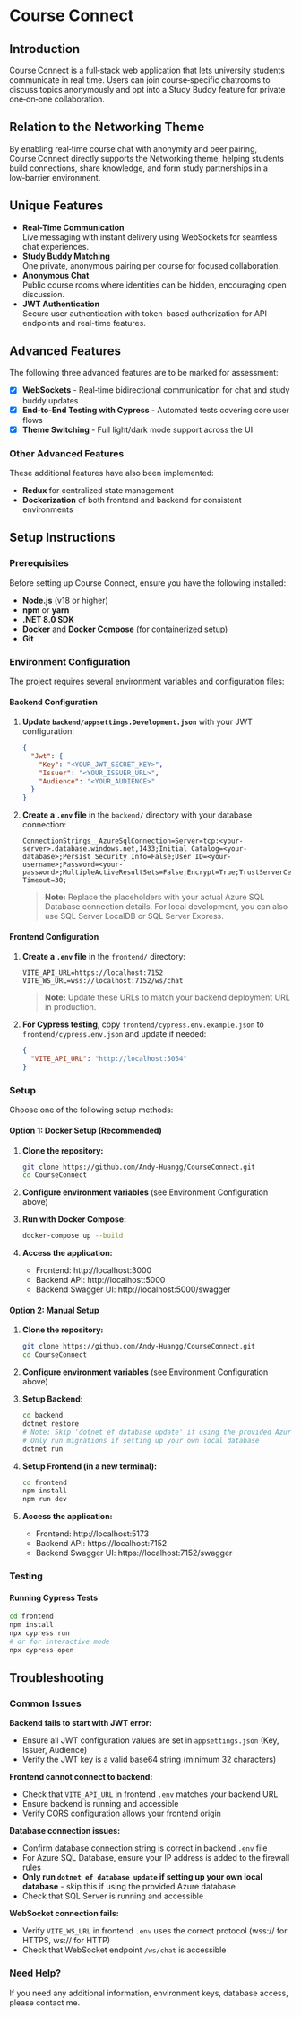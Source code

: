 # Course Connect

## Introduction

Course Connect is a full‑stack web application that lets university students communicate in real time. Users can join course‑specific chatrooms to discuss topics anonymously and opt into a Study Buddy feature for private one‑on‑one collaboration.

## Relation to the Networking Theme

By enabling real‑time course chat with anonymity and peer pairing, Course Connect directly supports the Networking theme, helping students build connections, share knowledge, and form study partnerships in a low‑barrier environment.

## Unique Features

- **Real-Time Communication**  
  Live messaging with instant delivery using WebSockets for seamless chat experiences.
- **Study Buddy Matching**  
  One private, anonymous pairing per course for focused collaboration.
- **Anonymous Chat**  
  Public course rooms where identities can be hidden, encouraging open discussion.
- **JWT Authentication**  
  Secure user authentication with token-based authorization for API endpoints and real-time features.

## Advanced Features

The following three advanced features are to be marked for assessment:

- [x] **WebSockets** - Real‑time bidirectional communication for chat and study buddy updates
- [x] **End‑to‑End Testing with Cypress** - Automated tests covering core user flows
- [x] **Theme Switching** - Full light/dark mode support across the UI

### Other Advanced Features

These additional features have also been implemented:

- **Redux** for centralized state management
- **Dockerization** of both frontend and backend for consistent environments

## Setup Instructions

### Prerequisites

Before setting up Course Connect, ensure you have the following installed:

- **Node.js** (v18 or higher)
- **npm** or **yarn**
- **.NET 8.0 SDK**
- **Docker** and **Docker Compose** (for containerized setup)
- **Git**

### Environment Configuration

The project requires several environment variables and configuration files:

#### Backend Configuration

1. **Update `backend/appsettings.Development.json`** with your JWT configuration:

   ```json
   {
     "Jwt": {
       "Key": "<YOUR_JWT_SECRET_KEY>",
       "Issuer": "<YOUR_ISSUER_URL>",
       "Audience": "<YOUR_AUDIENCE>"
     }
   }
   ```

2. **Create a `.env` file** in the `backend/` directory with your database connection:

   ```env
   ConnectionStrings__AzureSqlConnection=Server=tcp:<your-server>.database.windows.net,1433;Initial Catalog=<your-database>;Persist Security Info=False;User ID=<your-username>;Password=<your-password>;MultipleActiveResultSets=False;Encrypt=True;TrustServerCertificate=False;Connection Timeout=30;
   ```

   > **Note:** Replace the placeholders with your actual Azure SQL Database connection details. For local development, you can also use SQL Server LocalDB or SQL Server Express.

#### Frontend Configuration

1. **Create a `.env` file** in the `frontend/` directory:

   ```env
   VITE_API_URL=https://localhost:7152
   VITE_WS_URL=wss://localhost:7152/ws/chat
   ```

   > **Note:** Update these URLs to match your backend deployment URL in production.

2. **For Cypress testing**, copy `frontend/cypress.env.example.json` to `frontend/cypress.env.json` and update if needed:
   ```json
   {
     "VITE_API_URL": "http://localhost:5054"
   }
   ```

### Setup

Choose one of the following setup methods:

#### Option 1: Docker Setup (Recommended)

1. **Clone the repository:**

   ```bash
   git clone https://github.com/Andy-Huangg/CourseConnect.git
   cd CourseConnect
   ```

2. **Configure environment variables** (see Environment Configuration above)

3. **Run with Docker Compose:**

   ```bash
   docker-compose up --build
   ```

4. **Access the application:**
   - Frontend: http://localhost:3000
   - Backend API: http://localhost:5000
   - Backend Swagger UI: http://localhost:5000/swagger

#### Option 2: Manual Setup

1. **Clone the repository:**

   ```bash
   git clone https://github.com/Andy-Huangg/CourseConnect.git
   cd CourseConnect
   ```

2. **Configure environment variables** (see Environment Configuration above)

3. **Setup Backend:**

   ```bash
   cd backend
   dotnet restore
   # Note: Skip 'dotnet ef database update' if using the provided Azure database
   # Only run migrations if setting up your own local database
   dotnet run
   ```

4. **Setup Frontend (in a new terminal):**

   ```bash
   cd frontend
   npm install
   npm run dev
   ```

5. **Access the application:**
   - Frontend: http://localhost:5173
   - Backend API: https://localhost:7152
   - Backend Swagger UI: https://localhost:7152/swagger

### Testing

#### Running Cypress Tests

```bash
cd frontend
npm install
npx cypress run
# or for interactive mode
npx cypress open
```

## Troubleshooting

### Common Issues

**Backend fails to start with JWT error:**

- Ensure all JWT configuration values are set in `appsettings.json` (Key, Issuer, Audience)
- Verify the JWT key is a valid base64 string (minimum 32 characters)

**Frontend cannot connect to backend:**

- Check that `VITE_API_URL` in frontend `.env` matches your backend URL
- Ensure backend is running and accessible
- Verify CORS configuration allows your frontend origin

**Database connection issues:**

- Confirm database connection string is correct in backend `.env` file
- For Azure SQL Database, ensure your IP address is added to the firewall rules
- **Only run `dotnet ef database update` if setting up your own local database** - skip this if using the provided Azure database
- Check that SQL Server is running and accessible

**WebSocket connection fails:**

- Verify `VITE_WS_URL` in frontend `.env` uses the correct protocol (wss:// for HTTPS, ws:// for HTTP)
- Check that WebSocket endpoint `/ws/chat` is accessible

### Need Help?

If you need any additional information, environment keys, database access, please contact me.
